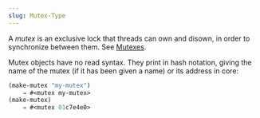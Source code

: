 ```yaml
---
slug: Mutex-Type
---
```


A *mutex* is an exclusive lock that threads can own and disown, in order to synchronize between them. See [Mutexes](/docs/elisp/Mutexes).

Mutex objects have no read syntax. They print in hash notation, giving the name of the mutex (if it has been given a name) or its address in core:

```lisp
(make-mutex "my-mutex")
    ⇒ #<mutex my-mutex>
(make-mutex)
    ⇒ #<mutex 01c7e4e0>
```
